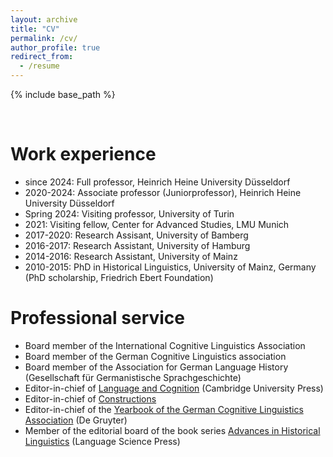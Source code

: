 ```yaml
---
layout: archive
title: "CV"
permalink: /cv/
author_profile: true
redirect_from:
  - /resume
---
```


{% include base_path %}

<br />

Work experience
======
* since 2024: Full professor, Heinrich Heine University Düsseldorf
* 2020-2024: Associate professor (Juniorprofessor), Heinrich Heine University Düsseldorf
* Spring 2024: Visiting professor, University of Turin
* 2021: Visiting fellow, Center for Advanced Studies, LMU Munich
* 2017-2020: Research Assisant, University of Bamberg
* 2016-2017: Research Assistant, University of Hamburg
* 2014-2016: Research Assistant, University of Mainz
* 2010-2015: PhD in Historical Linguistics, University of Mainz, Germany (PhD scholarship, Friedrich Ebert Foundation)


Professional service
======
- Board member of the International Cognitive Linguistics Association
- Board member of the German Cognitive Linguistics association
- Board member of the Association for German Language History (Gesellschaft für Germanistische Sprachgeschichte)
- Editor-in-chief of [Language and Cognition](https://www.cambridge.org/core/journals/language-and-cognition) (Cambridge University Press)
- Editor-in-chief of [Constructions](https://constructions.journals.hhu.de/index)
- Editor-in-chief of the [Yearbook of the German Cognitive Linguistics Association](https://www.degruyter.com/journal/key/gcla/html) (De Gruyter)
- Member of the editorial board of the book series [Advances in Historical Linguistics](https://langsci-press.org/catalog/series/ahl) (Language Science Press)



